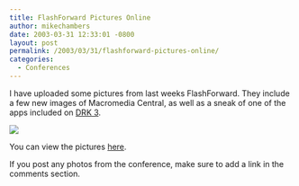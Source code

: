 ```yaml
---
title: FlashForward Pictures Online
author: mikechambers
date: 2003-03-31 12:33:01 -0800
layout: post
permalink: /2003/03/31/flashforward-pictures-online/
categories:
  - Conferences
---
```



I have uploaded some pictures from last weeks FlashForward. They include a few new images of Macromedia Central, as well as a sneak of one of the apps included on [DRK 3][1].

[<img src="/mesh/picts/FlashForward2003SF/thumbnails/IMG_1306.jpg" border="0" />][2]

You can view the pictures [here][2].

If you post any photos from the conference, make sure to add a link in the comments section.

 [1]: http://www.macromedia.com/software/drk/productinfo/product_overview/volume3/
 [2]: /mesh/picts/FlashForward2003SF/index.html